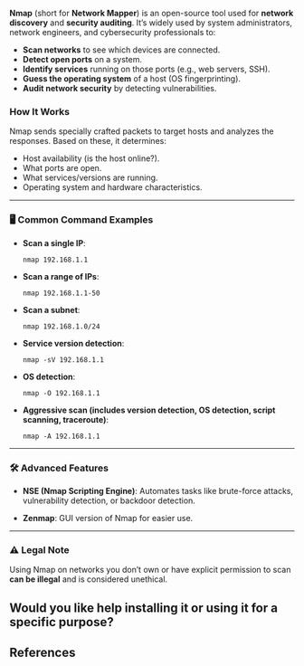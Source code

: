**Nmap** (short for **Network Mapper**) is an open-source tool used for **network discovery** and **security auditing**. It’s widely used by system administrators, network engineers, and cybersecurity professionals to:

- **Scan networks** to see which devices are connected.
- **Detect open ports** on a system.
- **Identify services** running on those ports (e.g., web servers, SSH).
- **Guess the operating system** of a host (OS fingerprinting).
- **Audit network security** by detecting vulnerabilities.


### How It Works

Nmap sends specially crafted packets to target hosts and analyzes the responses. Based on these, it determines:
- Host availability (is the host online?).
- What ports are open.
- What services/versions are running.
- Operating system and hardware characteristics.

---

### 🖥️ Common Command Examples

- **Scan a single IP**:
    
    ```
    nmap 192.168.1.1
    ```
    
- **Scan a range of IPs**:
    
    ```
    nmap 192.168.1.1-50
    ```
    
- **Scan a subnet**:
    
    ```
    nmap 192.168.1.0/24
    ```
    
- **Service version detection**:
    
    ```
    nmap -sV 192.168.1.1
    ```
    
- **OS detection**:
    
    ```
    nmap -O 192.168.1.1
    ```
    
- **Aggressive scan (includes version detection, OS detection, script scanning, traceroute)**:
    
    ```
    nmap -A 192.168.1.1
    ```
    

---

### 🛠️ Advanced Features

- **NSE (Nmap Scripting Engine)**: Automates tasks like brute-force attacks, vulnerability detection, or backdoor detection.
    
- **Zenmap**: GUI version of Nmap for easier use.
    

---

### ⚠️ Legal Note

Using Nmap on networks you don’t own or have explicit permission to scan **can be illegal** and is considered unethical.

Would you like help installing it or using it for a specific purpose?
---

## References

